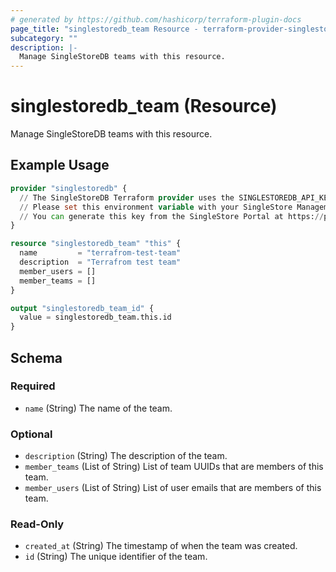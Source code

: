 ```yaml
---
# generated by https://github.com/hashicorp/terraform-plugin-docs
page_title: "singlestoredb_team Resource - terraform-provider-singlestoredb"
subcategory: ""
description: |-
  Manage SingleStoreDB teams with this resource.
---
```


# singlestoredb_team (Resource)

Manage SingleStoreDB teams with this resource.

## Example Usage

```terraform
provider "singlestoredb" {
  // The SingleStoreDB Terraform provider uses the SINGLESTOREDB_API_KEY environment variable for authentication.
  // Please set this environment variable with your SingleStore Management API key.
  // You can generate this key from the SingleStore Portal at https://portal.singlestore.com/organizations/org-id/api-keys.
}

resource "singlestoredb_team" "this" {
  name         = "terrafrom-test-team"
  description  = "Terrafrom test team"
  member_users = []
  member_teams = []
}

output "singlestoredb_team_id" {
  value = singlestoredb_team.this.id
}
```

<!-- schema generated by tfplugindocs -->
## Schema

### Required

- `name` (String) The name of the team.

### Optional

- `description` (String) The description of the team.
- `member_teams` (List of String) List of team UUIDs that are members of this team.
- `member_users` (List of String) List of user emails that are members of this team.

### Read-Only

- `created_at` (String) The timestamp of when the team was created.
- `id` (String) The unique identifier of the team.


